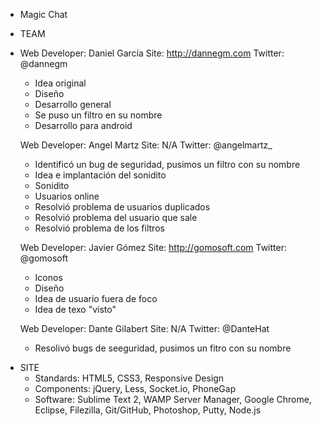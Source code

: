 * Magic Chat


* TEAM
-
  Web Developer: Daniel García
  Site: http://dannegm.com
  Twitter: @dannegm

  - Idea original
  - Diseño
  - Desarrollo general
  - Se puso un filtro en su nombre
  - Desarrollo para android

  Web Developer: Angel Martz
  Site: N/A
  Twitter: @angelmartz_

  - Identificó un bug de seguridad, pusimos un filtro con su nombre
  - Idea e implantación del sonidito
  - Sonidito
  - Usuarios online
  - Resolvió problema de usuarios duplicados
  - Resolvió problema del usuario que sale
  - Resolvió problema de los filtros

  Web Developer: Javier Gómez
  Site: http://gomosoft.com
  Twitter: @gomosoft

  - Iconos
  - Diseño
  - Idea de usuario fuera de foco
  - Idea de texo "visto"

  Web Developer: Dante Gilabert
  Site: N/A
  Twitter: @DanteHat

  - Resolivó bugs de seeguridad, pusimos un fitro con su nombre

* SITE
  - Standards: HTML5, CSS3, Responsive Design
  - Components: jQuery, Less, Socket.io, PhoneGap
  - Software: Sublime Text 2, WAMP Server Manager, Google Chrome, Eclipse, Filezilla, Git/GitHub, Photoshop, Putty, Node.js